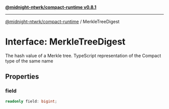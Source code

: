 [**@midnight-ntwrk/compact-runtime v0.8.1**](../README.md)

***

[@midnight-ntwrk/compact-runtime](../globals.md) / MerkleTreeDigest

# Interface: MerkleTreeDigest

The hash value of a Merkle tree. TypeScript representation of the Compact
type of the same name

## Properties

### field

```ts
readonly field: bigint;
```
